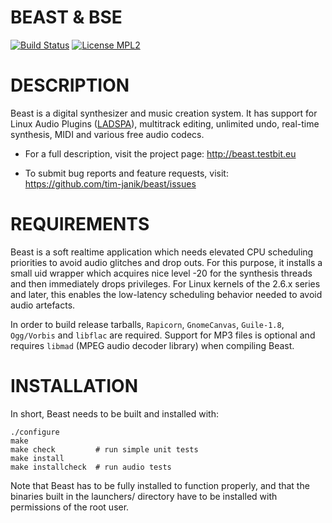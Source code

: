 BEAST & BSE
===========

[![Build Status](https://travis-ci.org/tim-janik/rapicorn.svg)](https://travis-ci.org/tim-janik/rapicorn)
[![License MPL2](http://testbit.eu/~timj/pics/license-lgpl-3.svg)](https://github.com/tim-janik/beast/blob/master/COPYING)


# DESCRIPTION

Beast is a digital synthesizer and music creation system. It has support
for Linux Audio Plugins
([LADSPA](http://wikipedia.org/wiki/LADSPA)),
multitrack editing, unlimited undo, real-time synthesis, MIDI and various
free audio codecs.

* For a full description, visit the project page:
	http://beast.testbit.eu

* To submit bug reports and feature requests, visit:
	https://github.com/tim-janik/beast/issues


# REQUIREMENTS

Beast is a soft realtime application which needs elevated CPU scheduling
priorities to avoid audio glitches and drop outs. For this purpose, it
installs a small uid wrapper which acquires nice level -20 for the
synthesis threads and then immediately drops privileges.
For Linux kernels of the 2.6.x series and later, this enables the
low-latency scheduling behavior needed to avoid audio artefacts.

In order to build release tarballs, `Rapicorn`, `GnomeCanvas`,
`Guile-1.8`, `Ogg/Vorbis` and `libflac` are required.
Support for MP3 files is optional and requires `libmad` (MPEG audio
decoder library) when compiling Beast.


# INSTALLATION

In short, Beast needs to be built and installed with:

	./configure
	make
	make check         # run simple unit tests
	make install
	make installcheck  # run audio tests

Note that Beast has to be fully installed to function properly, and that
the binaries built in the launchers/ directory have to be installed with
permissions of the root user.
